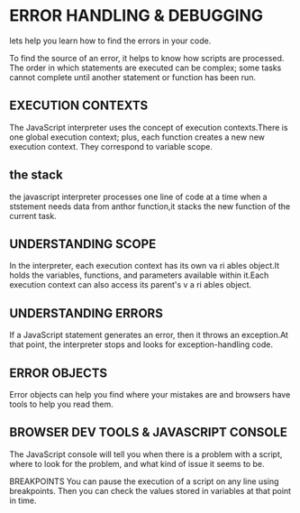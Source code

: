 # ERROR HANDLING & DEBUGGING

lets help you learn how to find the errors in your code.

To find the source of an error, it helps to know how scripts are processed. The order in which statements are executed can be complex; some tasks cannot complete until another statement or function has been run.

## EXECUTION CONTEXTS

The JavaScript interpreter uses the concept of execution contexts.There is one global execution context; plus, each function creates a new new execution context. They correspond to variable scope.

## the stack

the javascript interpreter processes one line of code at a time when a ststement needs data from anthor function,it stacks the new function of the current task.

## UNDERSTANDING SCOPE

In the interpreter, each execution context has its own va ri ables object.It holds the variables, functions, and parameters available within it.Each execution context can also access its parent's v a ri ables object.

## UNDERSTANDING ERRORS

If a JavaScript statement generates an error, then it throws an exception.At that point, the interpreter stops and looks for exception-handling code.

## ERROR OBJECTS

Error objects can help you find where your mistakes are and browsers have tools to help you read them.

## BROWSER DEV TOOLS & JAVASCRIPT CONSOLE

The JavaScript console will tell you when there is a problem with a script,
where to look for the problem, and what kind of issue it seems to be.

BREAKPOINTS
You can pause the execution of a script on any line using breakpoints. Then you can check the values stored in variables at that point in time.